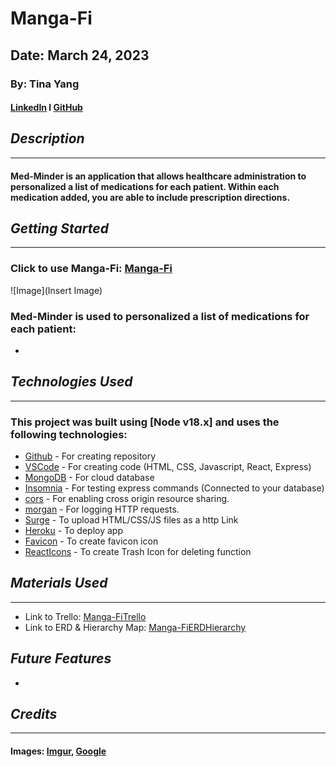 # Manga-Fi
## Date: March 24, 2023
### By: Tina Yang
#### [LinkedIn](https://www.linkedin.com/in/yang-tina/) l [GitHub](https://github.com/tinayang15)

## ***Description***
***
#### Med-Minder is an application that allows healthcare administration to personalized a list of medications for each patient. Within each medication added, you are able to include prescription directions.

## ***Getting Started***
***
### Click to use Manga-Fi: [Manga-Fi](insertLink)

![Image](Insert Image)
### Med-Minder is used to personalized a list of medications for each patient:
* 

## ***Technologies Used***
***
### This project was built using  [Node v18.x] and uses the following technologies:
* [Github](https://github.com/) - For creating repository
* [VSCode](https://code.visualstudio.com/) - For creating code (HTML, CSS, Javascript, React, Express)
* [MongoDB](https://www.mongodb.com/cloud/atlas/lp/try4?utm_content=rlsavisitor&utm_source=google&utm_campaign=search_gs_pl_evergreen_atlas_core_retarget-brand_gic-null_amers-us-ca_ps-all_desktop_eng_lead&utm_term=mongodb&utm_medium=cpc_paid_search&utm_ad=e&utm_ad_campaign_id=14291004479&adgroup=128837427347&cq_cmp=14291004479&gclid=CjwKCAiArY2fBhB9EiwAWqHK6ojEvQyb-6P-jwBIIENwDlR1nzXX1m7MZWBhenUOqTiZyUdZXExhGxoCFn8QAvD_BwE) - For cloud database
* [Insomnia](https://insomnia.rest/download) - For testing express commands (Connected to your database)
* [cors](https://www.npmjs.com/package/cors) - For enabling cross origin resource sharing.
* [morgan](https://www.npmjs.com/package/morgan) - For logging HTTP requests.
* [Surge](https://surge.sh/) - To upload HTML/CSS/JS files as a http Link
* [Heroku](https://www.heroku.com) - To deploy app
* [Favicon](https://favicon.io/favicon-converter/) - To create favicon icon
* [ReactIcons](https://www.npmjs.com/package/react-icons) - To create Trash Icon for deleting function

## ***Materials Used***
***
* Link to Trello: [Manga-FiTrello](https://trello.com/b/9M6zwvLj/manga-fi)
* Link to ERD & Hierarchy Map: [Manga-FiERDHierarchy](https://lucid.app/lucidchart/0a6f9546-8824-4cf0-989f-261697cb9625/edit?invitationId=inv_09b06d2c-85bd-4ad1-8558-bbe4d85a60b9&page=0_0#)

## ***Future Features***
* 
## ***Credits***
***
#### Images: [Imgur](https://imgur.com/), [Google](https://www.google.com/)



